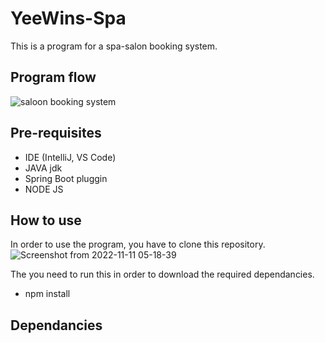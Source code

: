 # YeeWins-Spa
This is a program for a spa-salon booking system.

## Program flow
![saloon booking system](https://user-images.githubusercontent.com/84603202/201245789-54d44504-33a4-429c-8554-3a86e7dc1f58.png)

## Pre-requisites
- IDE (IntelliJ, VS Code)
- JAVA jdk
- Spring Boot pluggin
- NODE JS

## How to use
In order to use the program, you have to clone this repository. 
![Screenshot from 2022-11-11 05-18-39](https://user-images.githubusercontent.com/84603202/201248555-75ab375d-a7f2-4672-ae64-28f5e22c909a.png)

The you need to run this in order to download the required dependancies.
 - npm install

## Dependancies
